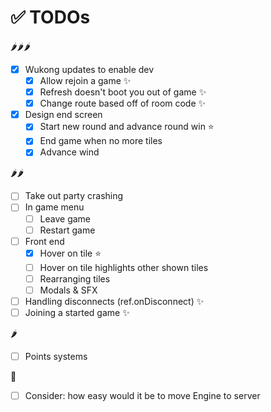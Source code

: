 # ✅ TODOs

🌶🌶🌶

- [x] Wukong updates to enable dev
  - [x] Allow rejoin a game ✨
  - [x] Refresh doesn't boot you out of game ✨
  - [x] Change route based off of room code ✨
- [x] Design end screen
  - [x] Start new round and advance round win ⭐️
  - [x] End game when no more tiles
  - [x] Advance wind

🌶🌶

- [ ] Take out party crashing
- [ ] In game menu
  - [ ] Leave game
  - [ ] Restart game
- [ ] Front end
  - [x] Hover on tile ⭐️
  - [ ] Hover on tile highlights other shown tiles
  - [ ] Rearranging tiles
  - [ ] Modals & SFX
- [ ] Handling disconnects (ref.onDisconnect) ✨
- [ ] Joining a started game ✨

🌶

- [ ] Points systems

🧊

- [ ] Consider: how easy would it be to move Engine to server
